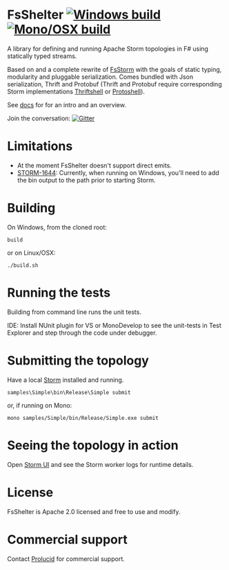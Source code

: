 FsShelter [![Windows build](TBD)](TBD) [![Mono/OSX build](https://travis-ci.org/Prolucid/FsShelter.svg?branch=master)](https://travis-ci.org/Prolucid/FsShelter)
=======

A library for defining and running Apache Storm topologies in F# using statically typed streams.

Based on and a complete rewrite of [FsStorm](https://github.com/FsStorm) with the goals of static typing, modularity and pluggable serialization.
Comes bundled with Json serialization, Thrift and Protobuf (Thrift and Protobuf require corresponding Storm implementations [Thriftshell](https://github.com/prolucid/thriftshell) or [Protoshell](https://github.com/prolucid/protoshell)). 

See [docs][docs] for for an intro and an overview.

Join the conversation: [![Gitter](https://badges.gitter.im/Join%20Chat.svg)](TBD)

# Limitations
* At the moment FsShelter doesn't support direct emits.
* [STORM-1644](https://issues.apache.org/jira/browse/STORM-1644): Currently, when running on Windows, you'll need to add the bin output to the path prior to starting Storm.

# Building
On Windows, from the cloned root:
```
build
```
or on Linux/OSX:
```
./build.sh
```

# Running the tests
Building from command line runs the unit tests.

IDE: Install NUnit plugin for VS or MonoDevelop to see the unit-tests in Test Explorer and step through the code under debugger.

# Submitting the topology
Have a local [Storm](https://storm.apache.org/downloads.html) installed and running.
```
samples\Simple\bin\Release\Simple submit
```
or, if running on Mono:
```
mono samples/Simple/bin/Release/Simple.exe submit
```

# Seeing the topology in action
Open [Storm UI](http://localhost:8080/) and see the Storm worker logs for runtime details.

# License
FsShelter is Apache 2.0 licensed and free to use and modify.

# Commercial support
Contact [Prolucid](https://prolucid.ca) for commercial support.

[docs]:https://prolucid.github.io/FsShelter/
